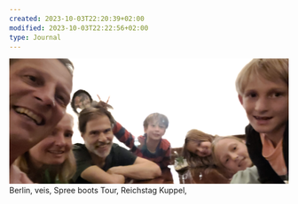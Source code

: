 ```yaml
---
created: 2023-10-03T22:20:39+02:00
modified: 2023-10-03T22:22:56+02:00
type: Journal
---
```


![Image](./878a5ebdb001d8538846706ea89ef94d.png) Berlin, veis, Spree boots Tour, Reichstag Kuppel,

